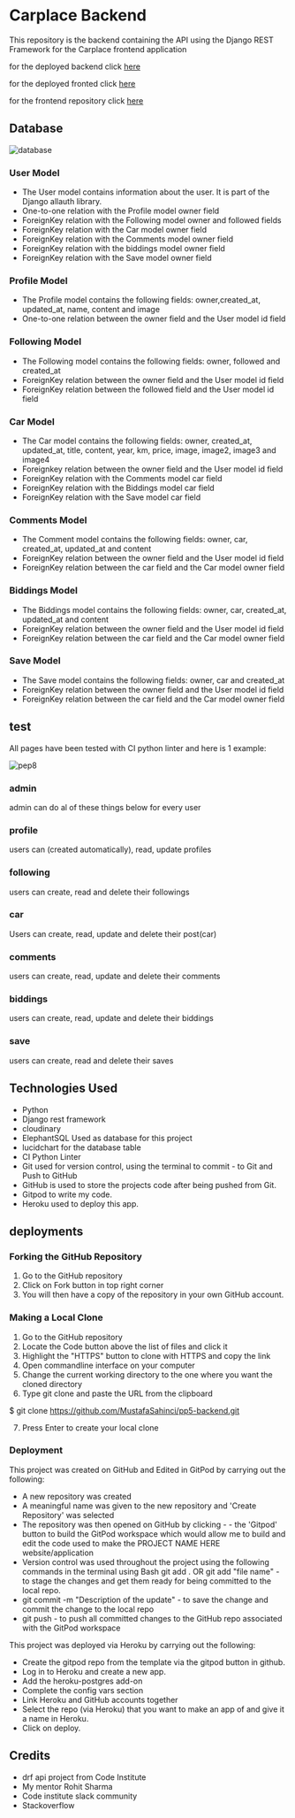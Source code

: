 # Carplace Backend
This repository is the backend containing the API using the Django REST Framework for the Carplace frontend application

for the deployed backend click [here](https://backend-pp5.herokuapp.com/)

for the deployed fronted click [here](https://frontend-pp5.herokuapp.com/)

for the frontend repository click [here](https://github.com/MustafaSahinci/pp5-frontend)

## Database
![database](assets/database.png)
### User Model
- The User model contains information about the user. It is part of the Django allauth library.
- One-to-one relation with the Profile model owner field
- ForeignKey relation with the Following model owner and followed fields
- ForeignKey relation with the Car model owner field
- ForeignKey relation with the Comments model owner field
- ForeignKey relation with the biddings model owner field
- ForeignKey relation with the Save model owner field

### Profile Model
- The Profile model contains the following fields: owner,created_at, updated_at, name, content and image
- One-to-one relation between the owner field and the User model id field

### Following Model
- The Following model contains the following fields: owner, followed and created_at
- ForeignKey relation between the owner field and the User model id field
- ForeignKey relation between the followed field and the User model id field

### Car Model
- The Car model contains the following fields: owner, created_at, updated_at, title, content, year, km, price, image, image2, image3 and image4
- Foreignkey relation between the owner field and the User model id field
- ForeignKey relation with the Comments model car field
- ForeignKey relation with the Biddings model car field
- ForeignKey relation with the Save model car field

### Comments Model
- The Comment model contains the following fields: owner, car, created_at, updated_at and content
- ForeignKey relation between the owner field and the User model id field
- ForeignKey relation between the car field and the Car model owner field

### Biddings Model
- The Biddings model contains the following fields: owner, car, created_at, updated_at and content
- ForeignKey relation between the owner field and the User model id field
- ForeignKey relation between the car field and the Car model owner field

### Save Model
- The Save model contains the following fields: owner, car and created_at
- ForeignKey relation between the owner field and the User model id field
- ForeignKey relation between the car field and the Car model owner field

## test
All pages have been tested with CI python linter and here is 1 example:

![pep8](assets/pep8.png)
### admin
admin can do al of these things below for every user
### profile
users can (created automatically), read, update profiles
### following
users can create, read and delete their followings
### car
Users can create, read, update and delete their post(car)
### comments
users can create, read, update and delete their comments
### biddings
users can create, read, update and delete their biddings
### save
users can create, read and delete their saves



## Technologies Used
- Python
- Django rest framework
- cloudinary
- ElephantSQL Used as database for this project
- lucidchart for the database table
- CI Python Linter
- Git used for version control, using the terminal to commit - to Git and Push to GitHub
- GitHub is used to store the projects code after being pushed from Git.
- Gitpod to write my code.
- Heroku used to deploy this app.

## deployments
### Forking the GitHub Repository
1. Go to the GitHub repository
2. Click on Fork button in top right corner
3. You will then have a copy of the repository in your own GitHub account.

### Making a Local Clone
1. Go to the GitHub repository
2. Locate the Code button above the list of files and click it
3. Highlight the "HTTPS" button to clone with HTTPS and copy the link
4. Open commandline interface on your computer
5. Change the current working directory to the one where you want the cloned directory
6. Type git clone and paste the URL from the clipboard

$ git clone https://github.com/MustafaSahinci/pp5-backend.git

7. Press Enter to create your local clone

### Deployment

This project was created on GitHub and Edited in GitPod by carrying out the following:

- A new repository was created
- A meaningful name was given to the new repository and 'Create Repository' was selected
- The repository was then opened on GitHub by clicking - - the 'Gitpod' button to build the GitPod workspace which would allow me to build and edit the code used to make the PROJECT NAME HERE website/application
- Version control was used throughout the project using the following commands in the terminal using Bash
git add . OR git add "file name" - to stage the changes and get them ready for being committed to the local repo.
- git commit -m "Description of the update" - to save the change and commit the change to the local repo
- git push - to push all committed changes to the GitHub repo associated with the GitPod workspace

This project was deployed via Heroku by carrying out the following:

- Create the gitpod repo from the template via the gitpod button in github.
- Log in to Heroku and create a new app.
- Add the heroku-postgres add-on
- Complete the config vars section
- Link Heroku and GitHub accounts together
- Select the repo (via Heroku) that you want to make an app of and give it a name in Heroku.
- Click on deploy.

## Credits
- drf api project from Code Institute
- My mentor Rohit Sharma
- Code institute slack community
- Stackoverflow
